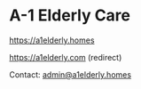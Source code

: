 # A-1 Elderly Care

https://a1elderly.homes

https://a1elderly.com (redirect)

Contact: admin@a1elderly.homes
